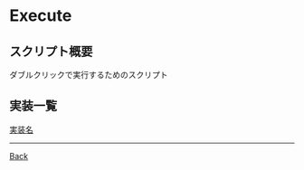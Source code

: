 # Execute

## スクリプト概要

ダブルクリックで実行するためのスクリプト

## 実装一覧

[実装名](./__Todo/README.md)

---
[Back](../README.md)  